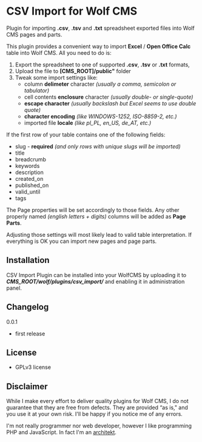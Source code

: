 CSV Import for Wolf CMS
======================

Plugin for importing **.csv**, **.tsv** and **.txt** spreadsheet exported files into Wolf CMS pages and parts.

This plugin provides a convenient way to import **Excel** / **Open Office Calc** table into Wolf CMS. All you need to do is:

1. Export the spreadsheet to one of supported **.csv**, **.tsv** or **.txt** formats,
2. Upload the file to **[CMS_ROOT]/public"** folder
3. Tweak some import settings like:
   - column **delimeter** character _(usually a comma, semicolon or tabulator)_
   - cell contents **enclosure** character _(usually double- or single-quote)_
   - **escape character** _(usually backslash but Excel seems to use double quote)_
   - **character encoding** _(like WINDOWS-1252, ISO-8859-2, etc.)_
   - imported file **locale** _(like pl_PL, en_US, de_AT, etc.)_

If the first row of your table contains one of the following fields:

- slug - **required** _(and only rows with unique slugs will be imported)_
- title
- breadcrumb
- keywords
- description
- created_on
- published_on
- valid_until
- tags

The Page properties will be set accordingly to those fields. Any other properly named _(english letters + digits)_ columns will be added as **Page Parts**.

Adjusting those settings will most likely lead to valid table interpretation. If everything is OK you can import new pages and page parts.

Installation
------------

CSV Import Plugin can be installed into your WolfCMS by uploading it to ***CMS_ROOT/wolf/plugins/csv_import/*** and enabling it in administration panel.

Changelog
---------

0.0.1

- first release

License
-------

* GPLv3 license

Disclaimer
----------

While I make every effort to deliver quality plugins for Wolf CMS, I do not guarantee that they are free from defects. They are provided “as is," and you use it at your own risk. I'll be happy if you notice me of any errors.

I'm not really programmer nor web developer, however I like programming PHP and JavaScript. In fact I'm an [architekt](http://marekmurawski.pl).